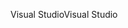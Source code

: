 <span data-ttu-id="e7088-101">Visual Studio</span><span class="sxs-lookup"><span data-stu-id="e7088-101">Visual Studio</span></span>